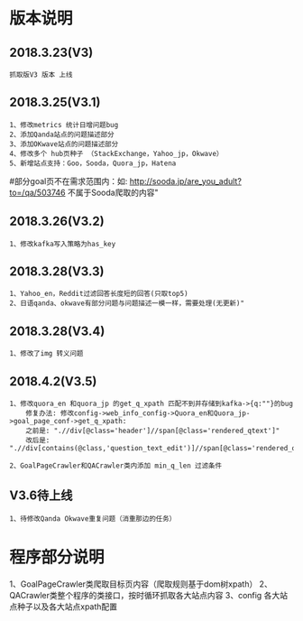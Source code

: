 # 版本说明
## 2018.3.23(V3)
    抓取版V3 版本 上线

## 2018.3.25(V3.1)
    1、修改metrics 统计日增问题bug
    2、添加Qanda站点的问题描述部分
    3、添加OKwave站点的问题描述部分
    4、修改多个 hub页种子 （StackExchange，Yahoo_jp，Okwave）
    5、新增站点支持：Goo，Sooda，Quora_jp，Hatena

#部分goal页不在需求范围内：如: http://sooda.jp/are_you_adult?to=/qa/503746 不属于Sooda爬取的内容"

## 2018.3.26(V3.2)
    1、修改kafka写入策略为has_key

## 2018.3.28(V3.3)
    1、Yahoo_en，Reddit过滤回答长度短的回答(只取top5)
    2、日语qanda、okwave有部分问题与问题描述一模一样，需要处理(无更新)"

## 2018.3.28(V3.4)
    1、修改了img 转义问题

## 2018.4.2(V3.5)
    1、修改quora_en 和quora_jp 的get_q_xpath 匹配不到并存储到kafka->{q:""}的bug
        修复办法: 修改config->web_info_config->Quora_en和Quora_jp->goal_page_conf->get_q_xpath:
        之前是: ".//div[@class='header']//span[@class='rendered_qtext']"
        改后是: ".//div[contains(@class,'question_text_edit')]//span[@class='rendered_qtext']"

    2、GoalPageCrawler和QACrawler类内添加 min_q_len 过滤条件


## V3.6待上线
    1、待修改Qanda Okwave重复问题（消重那边的任务）

# 程序部分说明
1、GoalPageCrawler类爬取目标页内容（爬取规则基于dom树xpath）
2、QACrawler类整个程序的类接口，按时循环抓取各大站点内容
3、config 各大站点种子以及各大站点xpath配置




